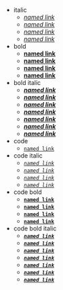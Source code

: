 - italic
  - [_named link_][some-url]
  - _[named link][some-url]_
  - [_named link_][some-url]
  - _[named link][some-url]_
- bold
  - [**named link**][some-url]
  - **[named link][some-url]**
  - [**named link**][some-url]
  - **[named link][some-url]**
- bold italic
  - [**_named link_**][some-url]
  - **_[named link][some-url]_**
  - [**_named link_**][some-url]
  - **_[named link][some-url]_**
  - [_**named link**_][some-url]
  - [**_named link_**][some-url]
  - **_[named link][some-url]_**
- code
  - [`named link`][some-url]
- code italic
  - _[`named link`][some-url]_
  - [_`named link`_][some-url]
  - _[`named link`][some-url]_
  - [_`named link`_][some-url]
- code bold
  - **[`named link`][some-url]**
  - [**`named link`**][some-url]
  - **[`named link`][some-url]**
  - [**`named link`**][some-url]
- code bold italic
  - [**_`named link`_**][some-url]
  - **_[`named link`][some-url]_**
  - [**_`named link`_**][some-url]
  - **_[`named link`][some-url]_**
  - [_**`named link`**_][some-url]
  - [**_`named link`_**][some-url]
  - **_[`named link`][some-url]_**

[some-url]: https://www.google.com
